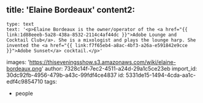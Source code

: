title: 'Elaine Bordeaux'
content2:
  -
    type: text
    text: '<p>Elaine Bordeaux is the owner/operator of the <a href="{{ link:1d88eeeb-5a28-438a-8532-2114c4af44dc }}">Adobe Lounge and Cocktail Club</a>. She is a mixologist and plays the lounge harp. She invented the <a href="{{ link:f7f65eb4-a8ac-4bf3-a26a-e591842e9cce }}">Adobe Sunset</a> cocktail.</p>'
images: 'https://thiseveningsshow.s3.amazonaws.com/wiki/elaine-bordeaux.png'
author: 7328c14f-7ec2-4511-a24d-29a1c5ce23eb
import_id: 30dc92fb-4956-479b-a43c-99fdf4ce4837
id: 5331de15-1494-4cda-aa1c-edf4c9854710
tags:
  - people
